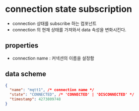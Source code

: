 # connection state subscription

- connection 상태를 subscribe 하는 컴포넌트
- connection 의 현재 상태를 가져와서 data 속성을 변화시킨다.

## properties
  - connection name : 커넥션의 이름을 설정함

## data scheme

```json
{
  "name": "mqtt1", /* connection name */
  "state": "CONNECTED", /* 'CONNECTED' | 'DISCONNECTED' */
  "timestamp": 4273809748
}
```
